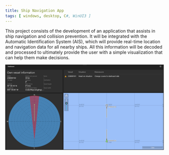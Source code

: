 ```yaml
---
title: Ship Navigation App
tags: [ windows, desktop, C#, WinUI3 ]
---
```


This project consists of the development of an application that assists in ship navigation and collision prevention. It
will be integrated with the Automatic Identification System (AIS), which will provide real-time location and navigation
data for all nearby ships. All this information will be decoded and processed to ultimately provide the user with a
simple visualization that can help them make decisions.

![Ship Navigation Image](thumbnail.webp)
